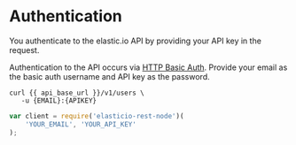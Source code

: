 
# Authentication

You authenticate to the elastic.io API by providing your API key in the request.

Authentication to the API occurs via [HTTP Basic Auth](http://en.wikipedia.org/wiki/Basic_access_authentication). Provide your email as the basic auth username and API key as the password.

```shell
curl {{ api_base_url }}/v1/users \
   -u {EMAIL}:{APIKEY}
```

```javascript
var client = require('elasticio-rest-node')(
    'YOUR_EMAIL', 'YOUR_API_KEY'
);
```